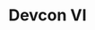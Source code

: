 ﻿---
number: 6
title: Devcon VI
description: >-
  Devcon VI brought the Ethereum ecosystem to South America, to Bogotá, Colombia. Devcon keeps growing, and with about 6,000 attendees and contributors, around 350 speakers, and 9 talk rooms, it was the biggest Devcon yet. Rumors say it was also the best Devcon ever.
location: 'Bogota, Colombia'
startDate: 2022-10-11
endDate: 2022-10-14
image_1: ../../../static/assets/uploads/editions/devcon-6_1.png
image_2: ../../../static/assets/uploads/editions/devcon-6_2.png
image_3: ../../../static/assets/uploads/editions/devcon-6_3.png
image_title: ../../../static/assets/uploads/editions/devcon-6_title.png
urls:
  - title: Playlist
    url: /archive/playlists/devcon-6/
---

